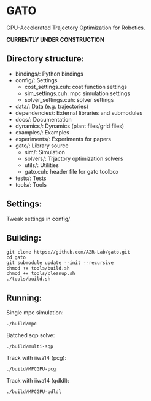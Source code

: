 # GATO
GPU-Accelerated Trajectory Optimization for Robotics.



**CURRENTLY UNDER CONSTRUCTION**



## Directory structure:
- bindings/: Python bindings
- config/: Settings
    - cost_settings.cuh: cost function settings
    - sim_settings.cuh: mpc simulation settings
    - solver_settings.cuh: solver settings
- data/: Data (e.g. trajectories)
- dependencies/: External libraries and submodules
- docs/: Documentation
- dynamics/: Dynamics (plant files/grid files)
- examples/: Examples
- experiments/: Experiments for papers
- gato/: Library source
    - sim/: Simulation
    - solvers/: Trjactory optimization solvers
    - utils/: Utilities
    - gato.cuh: header file for gato toolbox
- tests/: Tests
- tools/: Tools

## Settings:
Tweak settings in config/


## Building:
```
git clone https://github.com/A2R-Lab/gato.git
cd gato
git submodule update --init --recursive
chmod +x tools/build.sh
chmod +x tools/cleanup.sh
./tools/build.sh
```

## Running:
Single mpc simulation:
```
./build/mpc
```

Batched sqp solve:
```
./build/multi-sqp
```

Track with iiwa14 (pcg):
```
./build/MPCGPU-pcg
```

Track with iiwa14 (qdldl):
```
./build/MPCGPU-qdldl
```
